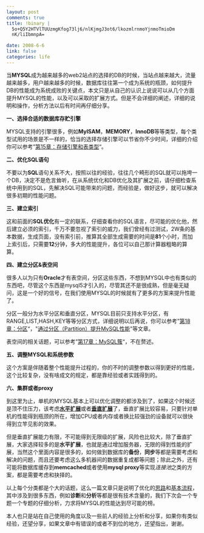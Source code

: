 ```yaml
--- 
layout: post
comments: true
title: !binary |
  5o+Q5Y2HTVlTUUzmgKfog73lj6/nlKjmgJ3ot6/lkozmlrnmoYjnmoTmioDm
  nK/liIbmnpA=

date: 2008-6-6
link: false
categories: life
---
```

<p>当<strong>MYSQL</strong>成为越来越多的web2站点的选择的DB的时候，当站点越来越大，流量越来越多，用户越来越多的时候，数据库往往第一个成为系统的瓶颈，如何提升DB的性能成为系统成败的关键点，本文只是从自己的认识上说说可以从几个方面提升MYSQL的性能，以及可以采取的扩展方式。但是不会详细的阐述，详细的说明和操作，分析方法以后有时间再仔细分享。</p>
<p><strong>一、选择合适的数据库存贮引擎</strong></p>
<p>MYSQL支持的引擎很多，例如<strong>MyISAM</strong>，<strong>MEMORY</strong>，<strong>InnoDB</strong>等等类型，每个类型试用的场景是不一样的，恰当的选择存储引擎可以节省你不少时间，详细的介绍你可以参考&rdquo;<a href="http://dev.mysql.com/doc/refman/5.1/zh/storage-engines.html">第15章：存储引擎和表类型</a>&ldquo;。</p>
<p><strong>二、优化SQL语句</strong></p>
<p>不要以为<strong>SQL</strong>语句关系不大，按照以往的经验，往往几个畸形的SQL就可以拖垮一个DB，决定不是危言耸听，在从系统优化和DB优化及其扩展之前，请仔细检查系统中用到的SQL，先解决SQL可能带来的问题，而经验是，做好这步，就可以解决很多初期的性能问题。</p>
<p><strong>三、建立索引</strong></p>
<p>这和前面的<strong>SQL优化</strong>有一定的联系，仔细查看你的SQL语言，尽可能的优化他，然后建立必须的索引，千万不要忽视了索引的威力，我们曾经有过测试，2W条的基本数据，生成页面，没有索引前，推算其全部生成需要的时间是<strong>81</strong>个小时，而加上索引后，只需要<strong>12</strong>分钟，多大的性能提升，各位可以自己那计算器粗略的算算。</p>
<p><strong>四、建立分区&amp;表空间</strong></p>
<p>很多人以为只有<strong>Oracle</strong>才有表空间，分区这些东西，不想到MYSQL中也有类似的东西吧，尽管这个东西是mysql5才引入的，尽管其还不是很成熟，但是毫无疑问，这是一个好的信号，在我们使用MYSQL的时候就有了更多的方案来提升性能了。</p>
<p>分区一般分为水平分区和垂直分区，MYSQL目前只支持水平分区，有RANGE,LIST,HASH,KEY等等分区方式，详细说明以后再说，你可以参考&rdquo;<a href="http://dev.mysql.com/doc/refman/5.1/zh/partitioning.html">第18章：分区</a>&ldquo;，&quot;<a href="http://fanqiang.chinaunix.net/db/mysql/2006-05-08/4135.shtml">通过分区（Partition）提升MySQL性能</a>&quot;等文章。</p>
<p>表空间的相关话题，可以参考&rdquo;<a href="http://dev.mysql.com/doc/refman/5.1/zh/ndbcluster.html">第17章：MySQL簇</a>&ldquo;，不在赘述。</p>
<p><strong>五、调整MYSQL和系统参数</strong></p>
<p>这个方案是伴随着整个性能提升过程的，你的不时的调整参数以得到更好的性能，这个比较复杂，没有啥成文的规定，都是靠经验或者实践得到的。</p>
<p><strong>六、集群或者proxy</strong></p>
<p>到这里为止，单机的MYSQL基本上可以优化调整的都涉及到了，如果这个时候还是顶不住压力，该考虑<strong><u>水平扩展</u></strong>或者<strong><u>垂直扩展</u></strong>了，垂直扩展比较容易，只要针对单机的性能得到瓶颈的所在，增加CPU或者内存或者换比较强劲的设备就可以很快得到立竿见影的效果。</p>
<p>但是垂直扩展能力有限，不可能得到无限级的扩展，风险也比较大，除了垂直扩展，大家选择较多的是<strong>水平扩展</strong>，也就是通过增加服务器，无限的得到性能的扩展，当然这个里面内容是很多的，如何做到数据库的<strong>备份</strong>，<strong>同步</strong>等都是需要考虑和解决的问题，而且还要考虑这么多机器间的数据重复成都等问题；除此之外，还有可能将数据库缓存到<strong>memcached</strong>或者使用<strong>mysql proxy</strong>等实现<em>连接池</em>之类的方案，都是需要考虑和抉择的。</p>
<p>以上每个分类都是个大的话题，这么一篇文章只是说明了优化的<u>思路</u>和<u>基本流程</u>，其中涉及到很多东西，例如<strong>诊断</strong>和<strong>分析</strong>等都是很有技术含量的，我们下次会一个专题一个专题的仔细分析，力求将MYSQL的性能达到尽可能的榜。</p>
<p>本人也只是站在自己使用的角度以及一些前人的经验上分析和分享，如果你有类似经验，还望分享，如果文章中有错误的或者不到位的地方，还望指出，谢谢。</p>
